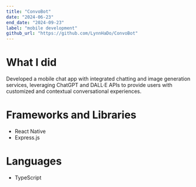 ```yaml
---
title: "ConvoBot"
date: "2024-06-23"
end_date: "2024-09-23"
label: "mobile development"
github_url: "https://github.com/LynnHaDo/ConvoBot"
---
```


# What I did

Developed a mobile chat app with integrated chatting and image generation services, leveraging ChatGPT and DALL·E APIs to provide users with customized and contextual conversational experiences.

# Frameworks and Libraries

- React Native
- Express.js

# Languages

- TypeScript
